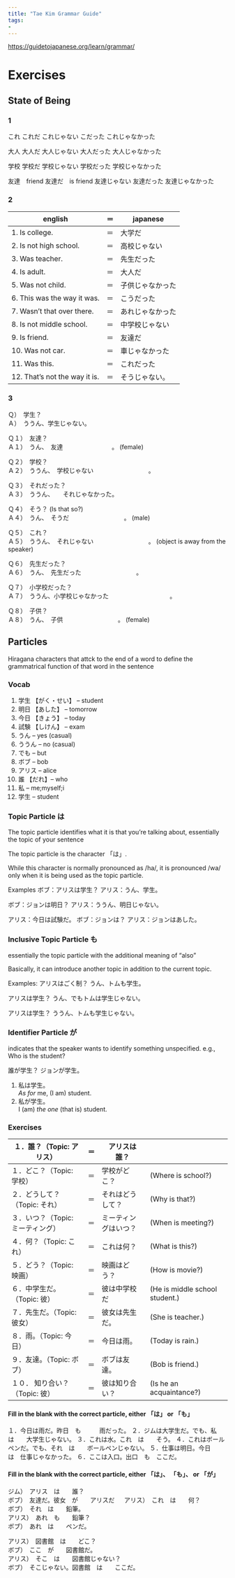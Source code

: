 ```yaml
---
title: "Tae Kim Grammar Guide"
tags: 
- 
---
```


https://guidetojapanese.org/learn/grammar/

# Exercises

## State of Being
### 1
これ
これだ
これじゃない
こだった
これじゃなかった

大人
大人だ
大人じゃない
大人だった
大人じゃなかった

学校
学校だ
学校じゃない
学校だった
学校じゃなかった

友達　friend
友達だ　is friend
友達じゃない
友達だった
友達じゃなかった

### 2
| english                       | ＝ | japanese |
|-------------------------------|----|--|
| 1. Is college.                | ＝ | 大学だ |
| 2. Is not high school.        | ＝ | 高校じゃない |
| 3. Was teacher.               | ＝ | 先生だった
| 4. Is adult.                  | ＝ | 大人だ
| 5. Was not child.             | ＝ | 子供じゃなかった
| 6. This was the way it was.   | ＝ | こうだった
| 7. Wasn’t that over there.    | ＝ | あれじゃなかった
| 8. Is not middle school.      | ＝ | 中学校じゃない
| 9. Is friend.                 | ＝ | 友達だ
| 10. Was not car.              | ＝ | 車じゃなかった
| 11. Was this.                 | ＝ | これだった
| 12. That’s not the way it is. | ＝ | そうじゃない。

### 3
Ｑ）　学生？  
Ａ）　ううん、学生じゃない。

Ｑ１）　友達？  
Ａ１）　うん、　友達　　　　　　　　。 (female)

Ｑ２）　学校？  
Ａ２）　ううん、　学校じゃない　　　　　　　　　。

Ｑ３）　それだった？  
Ａ３）　ううん、　　それじゃなかった。

Ｑ４）　そう？ (Is that so?)  
Ａ４）　うん、　そうだ　　　　　　　　　。 (male)

Ｑ５）　これ？  
Ａ５）　ううん、　それじゃない　　　　　　　　　。 (object is away from the speaker)

Ｑ６）　先生だった？  
Ａ６）　うん、　先生だった　　　　　　　　　。

Ｑ７）　小学校だった？  
Ａ７）　ううん、小学校じゃなかった　　　　　　　　　　。

Ｑ８）　子供？  
Ａ８）　うん、　子供　　　　　　　　　。 (female)

## Particles
Hiragana characters that attck to the end of a word to define the grammatrical function of that word in the sentence
 
### Vocab

1.  学生 【がく・せい】 – student
3.  明日 【あした】 – tomorrow
5.  今日 【きょう】 – today
6.  試験 【しけん】 – exam
2.  うん – yes (casual)
4.  ううん – no (casual)
7.  でも – but
8.  ボブ – bob
9.  アリス – alice  
10.  誰 【だれ】– who
11.  私 –  me;myself;i
12.  学生 – student

### Topic Particle は
The topic particle identifies what it is that you’re talking about, essentially the topic of your sentence

The topic particle is the character 「は」. 

While this character is normally pronounced as /ha/, it is pronounced 
/wa/ only when it is being used as the topic particle.

Examples
ボブ：アリスは学生？
アリス：うん、学生。

ボブ：ジョンは明日？
アリス：ううん、明日じゃない。

アリス：今日は試験だ。
ボブ：ジョンは？
アリス：ジョンはあした。

### Inclusive Topic Particle も
essentially the topic particle with the additional meaning of “also”

Basically, it can introduce another topic in addition to the current topic.

Examples:
アリスはごく制？
うん、トムも学生。

アリスは学生？
うん、でもトムは学生じゃない。

アリスは学生？
ううん、トムも学生じゃない。

### Identifier Particle が
indicates that the speaker wants to identify something unspecified.
e.g., Who is the student?

誰が学生？
ジョンが学生。

1.  私は学生。  
    _As for_ me, (I am) student.
2.  私が学生。  
    I (am) _the one_ (that is) student.
	
### Exercises
| １．誰？（Topic: アリス）         | ＝ | アリスは誰？    |             |
|-----------------------------------|---|-----|--------------------------------|
| １．どこ？（Topic: 学校）         | ＝ |   学校がどこ？  | (Where is school?)             |
| ２．どうして？（Topic: それ）  	   | ＝ | それはどうして？     | (Why is that?)                 |
| ３．いつ？（Topic: ミーティング）	  | ＝ | ミーティングはいつ？     | (When is meeting?)             |
| ４．何？（Topic: これ）      		  | ＝ |  これは何？    | (What is this?)                |
| ５．どう？（Topic: 映画）     		 | ＝ |  映画はどう？       | (How is movie?)                |
| ６．中学生だ。（Topic: 彼）   	    | ＝ |   彼は中学校だ   | (He is middle school student.) |
| ７．先生だ。（Topic: 彼女）         | ＝ |   彼女は先生だ。    | (She is teacher.)              |
| ８．雨。（Topic: 今日）             | ＝ |  今日は雨。     | (Today is rain.)               |
| ９．友達。（Topic: ボブ）           | ＝ |  ボブは友達。     | (Bob is friend.)               |
| １０． 知り合い？（Topic: 彼）       | ＝ |  彼は知り合い？     | (Is he an acquaintance?)       |


#### Fill in the blank with the correct particle, either 「は」 or 「も」
１．今日は雨だ。昨日　も　　　雨だった。
２．ジムは大学生だ。でも、私　は　　大学生じゃない。
３．これは水。これ　は　　そう。
４．これはボールペンだ。でも、それ　は　　ボールペンじゃない。
５．仕事は明日。今日　　は　仕事じゃなかった。
６．ここは入口。出口　も　ここだ。

#### Fill in the blank with the correct particle, either 「は」、 「も」、 or 「が」
ジム）　アリス　は　　誰？  
ボブ）　友達だ。彼女　が　　アリスだ
　
アリス）　これ　は　　何？  
ボブ）　それ　は　　鉛筆。  
アリス）　あれ　も　　鉛筆？  
ボブ）　あれ　は　　ペンだ。

アリス）　図書館　は　　どこ？  
ボブ）　ここ　が　　図書館だ。  
アリス）　そこ　は　　図書館じゃない？  
ボブ）　そこじゃない。図書館　は　　ここだ。

